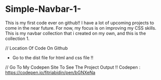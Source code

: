 # Simple-Navbar-1-
This is my first code ever on github!! I have a lot of upcoming projects to come in the near future. For now, my focus is on 
improving my CSS skills. This is my navbar collection that i created on my own, and this is the collection 1.

// Location Of Code On Github 
- Go to the dist file for html and css file !!

// Go To My Codepen Site To See The Project Output !!
Codepen : https://codepen.io/fitriabidin/pen/bGNXeNa
